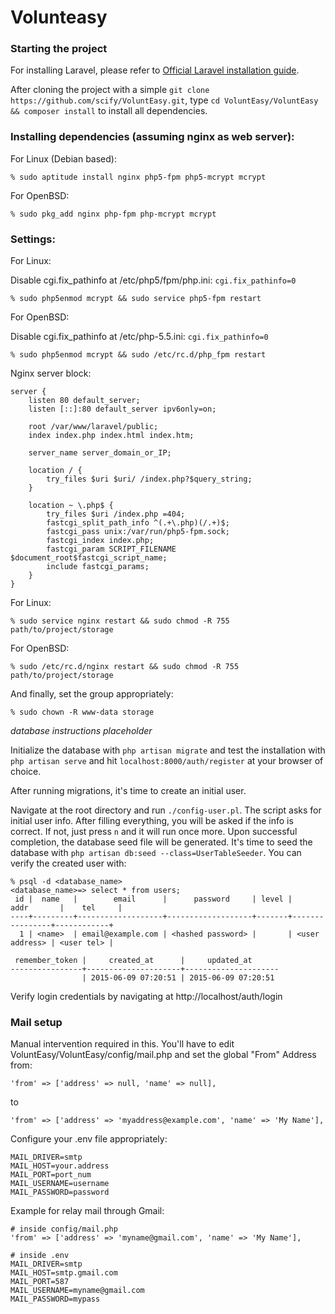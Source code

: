 # Volunteasy

### Starting the project

For installing Laravel, please refer to [Official Laravel installation
guide](http://laravel.com/docs/5.0).

After cloning the project with a simple `git clone
https://github.com/scify/VoluntEasy.git`, type `cd VoluntEasy/VoluntEasy &&
composer install` to install all dependencies.

### Installing dependencies (assuming nginx as web server):

For Linux (Debian based):

`% sudo aptitude install nginx php5-fpm php5-mcrypt mcrypt`

For OpenBSD:

`% sudo pkg_add nginx php-fpm php-mcrypt mcrypt`

### Settings:

For Linux:

Disable cgi.fix_pathinfo at /etc/php5/fpm/php.ini: `cgi.fix_pathinfo=0`

`% sudo php5enmod mcrypt && sudo service php5-fpm restart`

For OpenBSD:

Disable cgi.fix_pathinfo at /etc/php-5.5.ini: `cgi.fix_pathinfo=0`

`% sudo php5enmod mcrypt && sudo /etc/rc.d/php_fpm restart`

Nginx server block:

```
server {
    listen 80 default_server;
    listen [::]:80 default_server ipv6only=on;

    root /var/www/laravel/public;
    index index.php index.html index.htm;

    server_name server_domain_or_IP;

    location / {
        try_files $uri $uri/ /index.php?$query_string;
    }

    location ~ \.php$ {
        try_files $uri /index.php =404;
        fastcgi_split_path_info ^(.+\.php)(/.+)$;
        fastcgi_pass unix:/var/run/php5-fpm.sock;
        fastcgi_index index.php;
        fastcgi_param SCRIPT_FILENAME $document_root$fastcgi_script_name;
        include fastcgi_params;
    }
}
```

For Linux:

`% sudo service nginx restart && sudo chmod -R 755 path/to/project/storage`

For OpenBSD:

`% sudo /etc/rc.d/nginx restart && sudo chmod -R 755 path/to/project/storage`

And finally, set the group appropriately:

`% sudo chown -R www-data storage`

*database instructions placeholder*

Initialize the database with `php artisan migrate` and test the installation
with `php artisan serve` and hit `localhost:8000/auth/register` at your browser
of choice.

After running migrations, it's time to create an initial user.

Navigate at the root directory and run `./config-user.pl`. The script asks for initial user info. After filling everything, you will be asked if the info is correct. If not, just press `n` and it will run once more. Upon successful completion, the database seed file will be generated. It's time to seed the database with `php artisan db:seed --class=UserTableSeeder`. You can verify the created user with:


```
% psql -d <database_name>
<database_name>=> select * from users;
 id |  name   |        email      |      password     | level |     addr       |    tel     |
----+---------+-------------------+-------------------+-------+----------------+------------+
  1 | <name>  | email@example.com | <hashed password> |       | <user address> | <user tel> |

 remember_token |     created_at      |     updated_at
----------------+---------------------+---------------------
                | 2015-06-09 07:20:51 | 2015-06-09 07:20:51
```

Verify login credentials by navigating at http://localhost/auth/login

### Mail setup

Manual intervention required in this. You'll have to edit
VoluntEasy/VoluntEasy/config/mail.php and set the global "From" Address from:

```
'from' => ['address' => null, 'name' => null],
```

to

```
'from' => ['address' => 'myaddress@example.com', 'name' => 'My Name'],
```

Configure your .env file appropriately:

```
MAIL_DRIVER=smtp
MAIL_HOST=your.address
MAIL_PORT=port_num
MAIL_USERNAME=username
MAIL_PASSWORD=password
```

Example for relay mail through Gmail:

```
# inside config/mail.php
'from' => ['address' => 'myname@gmail.com', 'name' => 'My Name'],
```

```
# inside .env
MAIL_DRIVER=smtp
MAIL_HOST=smtp.gmail.com
MAIL_PORT=587
MAIL_USERNAME=myname@gmail.com
MAIL_PASSWORD=mypass
```

